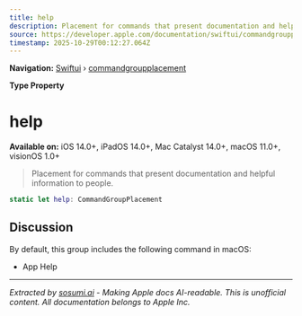 ```yaml
---
title: help
description: Placement for commands that present documentation and helpful information to people.
source: https://developer.apple.com/documentation/swiftui/commandgroupplacement/help
timestamp: 2025-10-29T00:12:27.064Z
---
```


**Navigation:** [Swiftui](/documentation/swiftui) › [commandgroupplacement](/documentation/swiftui/commandgroupplacement)

**Type Property**

# help

**Available on:** iOS 14.0+, iPadOS 14.0+, Mac Catalyst 14.0+, macOS 11.0+, visionOS 1.0+

> Placement for commands that present documentation and helpful information to people.

```swift
static let help: CommandGroupPlacement
```

## Discussion

By default, this group includes the following command in macOS:

- App Help

---

*Extracted by [sosumi.ai](https://sosumi.ai) - Making Apple docs AI-readable.*
*This is unofficial content. All documentation belongs to Apple Inc.*
